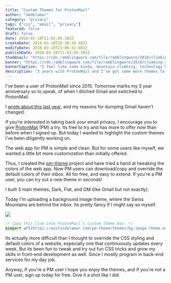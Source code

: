 ```yaml
---
title: "Custom Themes for ProtonMail"
author: "amdelamar"
category: "privacy"
tags: ["css", "email", "privacy"]
featured: false
draft: false
date: 2018-03-18T21:02:05.302Z
createDate: 2018-03-18T20:38:30.402Z
modifyDate: 2018-03-18T21:06:32.602Z
publishDate: 2018-03-18T21:02:05.302Z
thumbnail: "https://cdn.ramblingware.com/file/ramblingware/2018/climbing-to-the-top-1240.jpg"
banner: "https://cdn.ramblingware.com/file/ramblingware/2018/climbing-to-the-top-1240.jpg"
bannerCaption: "I feel like some kinda, mountain-climbing, technology hermit. (Photo Credit: Felix Brönnimann)"
description: "3 years with ProtonMail and I've got some more themes to share."
---
```


I've been a user of ProtonMail since 2015\. Tomorrow marks my 3 year anniversary so to speak, of when I ditched Gmail and switched to ProtonMail.

I [wrote about this last year](https://www.ramblingware.com/blog/2-years-without-gmail), and my reasons for dumping Gmail haven't changed.

If you're interested in taking back your email privacy, I encourage you to give [ProtonMail](https://protonmail.com/) (PM) a try. Its free to try and has more to offer now than before when I signed up. But today I wanted to highlight the custom themes I've been diligently working on.

The web app for PM is simple and clean. But for some users like myself, we wanted a little bit more customization than initially offered.

Thus, I created the [pm-theme](https://austindelamar.com/pm-theme/) project and have tried a hand at tweaking the colors of the web app. Now PM users can download/copy and override the default colors of their inbox. All for free, and easy to extend. If you're a PM user, you can try out a new theme in seconds!

I built 3 main themes, Dark, Flat, and GM (like Gmail but not exactly).

Today I'm uploading a background image theme, where the Swiss Mountains are behind the inbox. Its pretty fancy if I might say so myself.  

![](https://cdn.ramblingware.com/file/ramblingware/2018/pm-background.png)

```css
/* Copy this line into ProtonMail's custom theme box: */
@import url(https://austindelamar.com/pm-theme/themes/bg-image-theme.min.css);
```

Its actually more difficult than I thought to override the CSS styling and default colors of a website, especially one that continuously updates every week. But its been fun to tweak and try out fun CSS tricks and grow my skills in front-end development as well. Since I mostly program in back-end services for my day job.

Anyway, if you're a PM user I hope you enjoy the themes, and if you're not a PM user, sign up today for free. Give it a shot like I did.  
